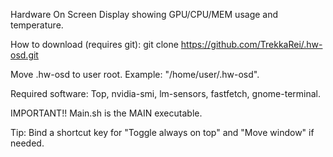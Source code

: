 Hardware On Screen Display showing GPU/CPU/MEM usage and temperature.

How to download (requires git): git clone https://github.com/TrekkaRei/.hw-osd.git

Move .hw-osd to user root. Example: "/home/user/.hw-osd".

Required software: Top, nvidia-smi, lm-sensors, fastfetch, gnome-terminal.

IMPORTANT!! Main.sh is the MAIN executable.

Tip: Bind a shortcut key for "Toggle always on top" and "Move window" if needed.
